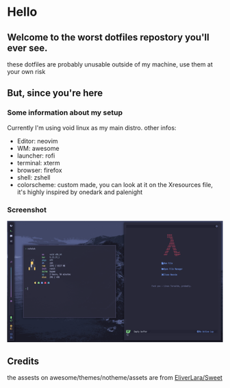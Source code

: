 # Hello

## Welcome to the worst dotfiles repostory you'll ever see.

these dotfiles are probably unusable outside of my machine, use them at your own risk

## But, since you're here

### Some information about my setup

Currently I'm using void linux as my main distro.
other infos:

* Editor: neovim
* WM: awesome
* launcher: rofi
* terminal: xterm
* browser: firefox
* shell: zshell
* colorscheme: custom made, you can look at it on the Xresources file, it's highly inspired by onedark and palenight

### Screenshot

![Screenshot](/screenshot.png)

## Credits
the assests on awesome/themes/notheme/assets are from [EliverLara/Sweet](https://github.com/EliverLara/Sweet)
